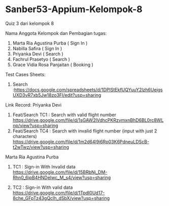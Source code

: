 # Sanber53-Appium-Kelompok-8

Quiz 3 dari kelompok 8

Nama Anggota Kelompok dan Pembagian tugas:

1. Marta Ria Agustina Purba ( Sign In )
2. Nabilla Safira ( Sign In )
3. Priyanka Devi ( Search )
4. Fachrul Prasetyo ( Search )
5. Grace Vidia Rosa Panjaitan ( Booking )

Test Cases Sheets:

1. Search :https://docs.google.com/spreadsheets/d/1DPIStEkfUQYuuY2lzh6UeigsUXD3vR7xb5Jw18zo3FI/edit?usp=sharing


Link Record:
Priyanka Devi
1. Feat/Search TC1 : Search with valid flight number 
   https://drive.google.com/file/d/1sGAW2lVdhcPKRzvmxnBhD6BL0rc8WLnp/view?usp=sharing
2. Feat/Search TC4 : Search with invalid flight number (input with just 2 characters)	
   https://drive.google.com/file/d/1m2d64l9i6Rp03K6PdneuLDScB-t2wTwz/view?usp=sharing


Marta Ria Agustina Purba
1. TC1 : Sign-in With Invalid data
   https://drive.google.com/file/d/15BRbNj_DM-Rhn0_6ipB4HNDeIwc_M_s4/view?usp=sharing

2. TC2 : Sign-in With valid data
   https://drive.google.com/file/d/1TpdI0Ud17-8che_GFpTz43gQcIh_dSbX/view?usp=sharing